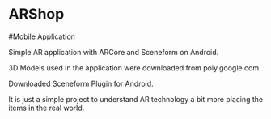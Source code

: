 # ARShop
#Mobile Application

Simple AR application with ARCore and Sceneform on Android.


3D Models used in the application were downloaded from poly.google.com

Downloaded Sceneform Plugin for Android.


It is just a simple project to understand AR technology a bit more placing the items in the real world.
